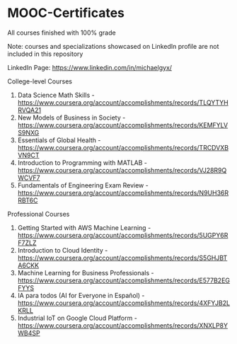 # MOOC-Certificates
All courses finished with 100% grade

Note: courses and specializations showcased on LinkedIn profile are not included in this repository

LinkedIn Page: https://www.linkedin.com/in/michaelgyx/

College-level Courses
1. Data Science Math Skills - https://www.coursera.org/account/accomplishments/records/TLQYTYHRVQA21
2. New Models of Business in Society - https://www.coursera.org/account/accomplishments/records/KEMFYLVS9NXG
3. Essentials of Global Health - https://www.coursera.org/account/accomplishments/records/TRCDVXBVN9CT
4. Introduction to Programming with MATLAB - https://www.coursera.org/account/accomplishments/records/VJ28R9QWCVF7
5. Fundamentals of Engineering Exam Review - https://www.coursera.org/account/accomplishments/records/N9UH36RRBT6C

Professional Courses
1. Getting Started with AWS Machine Learning - https://www.coursera.org/account/accomplishments/records/5UGPY6RF7ZLZ
2. Introduction to Cloud Identity - https://www.coursera.org/account/accomplishments/records/S5GHJBTA6CKK
3. Machine Learning for Business Professionals - https://www.coursera.org/account/accomplishments/records/E577B2EGFYYS
4. IA para todos (AI for Everyone in Español) - https://www.coursera.org/account/accomplishments/records/4XFYJB2LKRLL
5. Industrial IoT on Google Cloud Platform - https://www.coursera.org/account/accomplishments/records/XNXLP8YWB4SP
